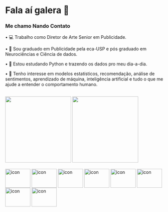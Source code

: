 # Fala aí galera 👋
### Me chamo Nando Contato

• 💻 Trabalho como Diretor de Arte Senior em Publicidade.

• 🧠 Sou graduado em Publicidade pela eca-USP e pós graduado em Neurociências e Ciência de dados.

• 🐍 Estou estudando Python e trazendo os dados pro meu dia-a-dia.

• 👀 Tenho interesse em modelos estatísticos, recomendação, análise de sentimentos, aprendizado de máquina, inteligência artificial e tudo o que me ajude a entender o comportamento humano.

##

<div>
  <a ref = https://github.com/contatofe>
  <img height = "210em" src = "https://github-readme-stats.vercel.app/api?username=contatofe&show_icons=true">
  <img height = "210em" src = "https://github-readme-stats.vercel.app/api/top-langs/?username=contatofe&hide_progress=false">
</div>

<div style = "display: inline_block"><br>
  <img align = "center" alt = "icon" height = "60" width = "80" src = "https://cdn.jsdelivr.net/gh/devicons/devicon@latest/icons/python/python-original.svg">
  <img align = "center" alt = "icon" height = "60" width = "80" src = "https://cdn.jsdelivr.net/gh/devicons/devicon@latest/icons/pandas/pandas-original.svg">
  <img align = "center" alt = "icon" height = "60" width = "80" src = "https://cdn.jsdelivr.net/gh/devicons/devicon@latest/icons/numpy/numpy-original.svg">
  <img align = "center" alt = "icon" height = "60" width = "80" src = "https://cdn.jsdelivr.net/gh/devicons/devicon@latest/icons/scikitlearn/scikitlearn-original.svg">
  <img align = "center" alt = "icon" height = "60" width = "80" src = "https://cdn.jsdelivr.net/gh/devicons/devicon@latest/icons/matplotlib/matplotlib-original.svg">
  <img align = "center" alt = "icon" height = "60" width = "80" src = "https://cdn.jsdelivr.net/gh/devicons/devicon@latest/icons/plotly/plotly-original.svg">
  <img align = "center" alt = "icon" height = "60" width = "80" src = "https://cdn.jsdelivr.net/gh/devicons/devicon@latest/icons/tensorflow/tensorflow-original.svg">
  <img align = "center" alt = "icon" height = "60" width = "80" src = "https://cdn.jsdelivr.net/gh/devicons/devicon@latest/icons/opencv/opencv-original.svg">
</div>
